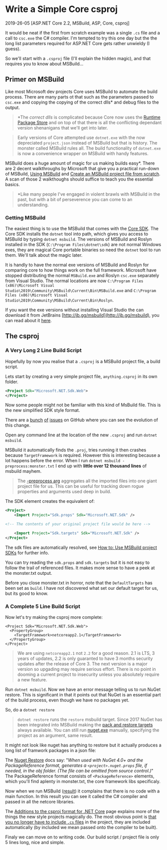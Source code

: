 # Write a Simple Core csproj

2019-26-05 [ASP.NET Core 2.2, MSBuild, ASP, Core, csproj]

It would be neat if the first from scratch example was a single `.cs` file and a call to `csc.exe` the C# compiler.
I'm tempted to try this one day but the the long list parameters required for ASP.NET Core gets rather unwieldy (I guess).

So we'll start with a `.csproj` file (I'll explain the hidden magic), and that requires you to know about MSBuild...

## Primer on MSBuild

Like most Microsoft dev projects Core uses MSBuild to automate the build process.
There are many parts ot that such as the parameters passed to `csc.exe` and copying the copying of the correct dlls* and debug files to the output.

> *The _correct dlls_ is complicated because Core now uses the [Runtime Package Store](https://docs.microsoft.com/en-us/dotnet/core/deploying/runtime-store) and on top of that there is all the conflicting dependant version shenanigans that we'll get into later.

> Early versions of Core attempted use `dotnet.exe` with the now depreciated `project.json` instead of MSBuild but that is history.
> The monster called MSBuild rules all. The build functionality of `dotnet.exe` is now a convenience wrapper on MSBuild with handy features.

MSBuild does a huge amount of magic for us making builds easy*.
There are 2 decent walkthroughs by Microsoft that give you a practical run-down of MSBuild, 
[Using MSBuild](https://docs.microsoft.com/en-us/visualstudio/msbuild/walkthrough-using-msbuild?view=vs-2019) and 
[Create an MSBuild project file from scratch](https://docs.microsoft.com/en-us/visualstudio/msbuild/walkthrough-creating-an-msbuild-project-file-from-scratch?view=vs-2019).
A scan of those 2 walkthoughs should suffice to teach you the essential basics.

> *Like many people I've engaged in violent brawls with MSBuild in the past, but with a bit of perseverence you can come to an understanding.


### Getting MSBuild

The easiest thing is to use the MSBuild that comes with the [Core SDK](https://dotnet.microsoft.com/download).
The Core SDK installs the `dotnet` tool into path, which gives you access to MSBuild by typing `dotnet msbuild`.
The versions of MSBuild and Roslyn installed in the SDK (`C:\Program Files\dotnet\sdk`) are not normal Windows exes,
they are magical Core portable binaries so need the `dotnet` tool to run them.
We'll talk about the magic later.

It is handly to have the normal exe versions of MSBuild and Roslyn for comparing core to how things work on the full framework.
Microsoft have stopped distributing the normal `MSBuild.exe` and Roslyn `csc.exe` separately from Visual Studio.
The normal locations are now `C:\Program Files (x86)\Microsoft Visual Studio\2019\Community\MSBuild\Current\Bin\MSBuild.exe`
and `C:\Program Files (x86)\Microsoft Visual Studio\2019\Community\MSBuild\Current\Bin\Roslyn`.

If you want the exe versions without installing Visual Studio the can download it from JetBrains [http://jb.gg/msbuild](http://jb.gg/msbuild), you can read about it [here](https://blog.jetbrains.com/dotnet/2018/04/13/introducing-jetbrains-redistributable-msbuild/).


## The csproj


### A Very Long 2 Line Build Script


Hopefully by now you realise that a `.csproj` is a MSBuild project file, a build script.

Lets start by creating a very simple project file, `anything.csproj` in its own folder.

```xml
<Project Sdk="Microsoft.NET.Sdk.Web">
</Project>
```

Now some people might not be familiar with this kind of MsBuild file.
This is the new simplified SDK style format.

There are a [bunch](https://github.com/dotnet/project-system/issues/628) [of](https://github.com/dotnet/project-system/issues/40) [issues](https://github.com/microsoft/msbuild/issues/699) on GitHub where you can see the evolution of this change. 

Open any command line at the location of the new `.csproj` and run `dotnet msbuild`.

MSBuild it automatically finds the `.proj`, tries running it then crashes because `TargetFramework` is required.
However this is interesting because a lot happens before the error.
When I run `dotnet msbuild -preprocess:monster.txt` I end up with __little over 12 thousand lines__ of msbuild mayhem.

> The [-preprocess arg](https://docs.microsoft.com/en-us/visualstudio/msbuild/msbuild-command-line-reference?view=vs-2019#preprocess) aggregates all the imported files into one giant project file for us.
> This can be useful for tracking down rogue properties and arguments used deep in build.

The SDK element creates the equivalent of:

```xml
<Project>
    <Import Project="Sdk.props" Sdk="Microsoft.NET.Sdk" />

<!-- The contents of your original project file would be here -->

    <Import Project="Sdk.targets" Sdk="Microsoft.NET.Sdk" />
</Project>
```

The sdk files are automatically resolved, see [How to: Use MSBuild project SDKs](https://docs.microsoft.com/en-us/visualstudio/msbuild/how-to-use-project-sdk?view=vs-2019) for further info.

You can try reading the `sdk.props` and `sdk.targets` but it is not easy to follow the trail of referenced files.
It makes more sense to have a peek at the monster.txt output. 

Before you close monster.txt in horror, note that the `DefaultTargets` has been set as `build`.
I have not discovered what set our default target for us, but its good to know.


### A Complete 5 Line Build Script


Now let's try making the csproj more complete:

```
<Project Sdk="Microsoft.NET.Sdk.Web">
  <PropertyGroup>
    <TargetFramework>netcoreapp2.1</TargetFramework>
  </PropertyGroup>
</Project>
```

> We are using `netcoreapp2.1` not `2.2` for a good reason. 
> 2.1 is LTS, 3 years of updates, 2.2 is only guaranted to have 3 months security updates after the release of Core 3. 
> The next version is a major version so upgading may require serious effort. 
> There is no point in dooming a current project to insecurity unless you absolutely require a new feature.

Run `dotnet msbuild`.
Now we have an error message telling us to run NuGet restore.
This is significant in that it points out that NuGet is an essential part of the build process, even though we have no packages yet.

So, do a `dotnet restore`

> `dotnet restore` runs the `restore` msbuild target.
> Since 2017 NuGet has been integrated into MSBuild making the [pack and restore targets](https://docs.microsoft.com/en-us/nuget/reference/msbuild-targets) always available. 
> You can still run [nuget.exe](https://www.nuget.org/downloads) manually, specifying the project as an argument, same result.

It might not look like nuget has anything to restore but it actually produces a long list of framwork packages in a json file:

The [Nuget Restore](https://docs.microsoft.com/en-us/nuget/tools/cli-ref-restore) docs say: "_When used with NuGet 4.0+ and the PackageReference format, generates a `<project>.nuget.props` file, if needed, in the obj folder. (The file can be omitted from source control.)_"
The PackageReference format consists of `<PackageReference>` elements, which you'll find aplenty in monster.txt, the core framework libs specificaly.

Now when we run MSBuild ([result](https://gist.github.com/t3hmun/f7ea75dcb37a6a5c1237efceb12d8bee)) it complains that there is no code with a main function.
In this result you can see it called the C# compiler and passed in all the netcore libraries.


The [Additions to the csproj format for .NET Core](https://docs.microsoft.com/en-us/dotnet/core/tools/csproj) page explains more of the things the new style projects magically do.
The most obvious point is [that you no longer have to include `.cs` files](https://docs.microsoft.com/en-us/dotnet/core/tools/csproj#default-compilation-includes-in-net-core-projects) in the project, they are included automatically (by included we mean passed onto the compiler to be built).

Finaly we can move on to writing code.
Our build script / project file is only 5 lines long, nice and simple.
